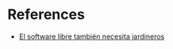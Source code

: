 # References

- [El software libre también necesita jardineros](https://escritura.social/astrojuanlu/el-software-libre-tambien-necesita-jardineros)
